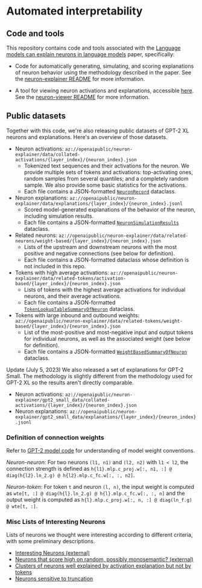 # Automated interpretability

## Code and tools

This repository contains code and tools associated with the [Language models can explain neurons in
language models](https://openaipublic.blob.core.windows.net/neuron-explainer/paper/index.html) paper, specifically:

* Code for automatically generating, simulating, and scoring explanations of neuron behavior using
the methodology described in the paper. See the
[neuron-explainer README](neuron-explainer/README.md) for more information.

* A tool for viewing neuron activations and explanations, accessible
[here](https://openaipublic.blob.core.windows.net/neuron-explainer/neuron-viewer/index.html). See
the [neuron-viewer README](neuron-viewer/README.md) for more information.

## Public datasets

Together with this code, we're also releasing public datasets of GPT-2 XL neurons and explanations.
Here's an overview of those datasets.  

* Neuron activations: `az://openaipublic/neuron-explainer/data/collated-activations/{layer_index}/{neuron_index}.json`
    - Tokenized text sequences and their activations for the neuron. We
    provide multiple sets of tokens and activations: top-activating ones, random
    samples from several quantiles; and a completely random sample. We also provide
    some basic statistics for the activations.
    - Each file contains a JSON-formatted
    [`NeuronRecord`](neuron-explainer/neuron_explainer/activations/activations.py#L89) dataclass.
* Neuron explanations: `az://openaipublic/neuron-explainer/data/explanations/{layer_index}/{neuron_index}.jsonl`
    - Scored model-generated explanations of the behavior of the neuron, including simulation results.
    - Each file contains a JSON-formatted
    [`NeuronSimulationResults`](neuron-explainer/neuron_explainer/explanations/explanations.py#L146)
    dataclass.
* Related neurons: `az://openaipublic/neuron-explainer/data/related-neurons/weight-based/{layer_index}/{neuron_index}.json`
    - Lists of the upstream and downstream neurons with the most positive and negative connections (see below for definition).
    - Each file contains a JSON-formatted dataclass whose definition is not included in this repo.
* Tokens with high average activations:
`az://openaipublic/neuron-explainer/data/related-tokens/activation-based/{layer_index}/{neuron_index}.json`
    - Lists of tokens with the highest average activations for individual neurons, and their average activations.
    - Each file contains a JSON-formatted [`TokenLookupTableSummaryOfNeuron`](neuron-explainer/neuron_explainer/activations/token_connections.py#L36)
    dataclass.
* Tokens with large inbound and outbound weights:
`az://openaipublic/neuron-explainer/data/related-tokens/weight-based/{layer_index}/{neuron_index}.json`
    - List of the most-positive and most-negative input and output tokens for individual neurons,
    as well as the associated weight (see below for definition). 
    - Each file contains a JSON-formatted [`WeightBasedSummaryOfNeuron`](neuron-explainer/neuron_explainer/activations/token_connections.py#L17)
    dataclass.

Update (July 5, 2023)
We also released a set of explanations for GPT-2 Small. The methodology is slightly different from the methodology used for GPT-2 XL so the results aren't directly comparable.
* Neuron activations: `az://openaipublic/neuron-explainer/gpt2_small_data/collated-activations/{layer_index}/{neuron_index}.json`
* Neuron explanations: `az://openaipublic/neuron-explainer/gpt2_small_data/explanations/{layer_index}/{neuron_index}.jsonl`

### Definition of connection weights

Refer to [GPT-2 model code](https://github.com/openai/gpt-2/blob/master/src/model.py) for
understanding of model weight conventions.

*Neuron-neuron*: For two neurons `(l1, n1)` and `(l2, n2)` with `l1 < l2`, the connection strength is defined as
`h{l1}.mlp.c_proj.w[:, n1, :] @ diag(h{l2}.ln_2.g) @ h{l2}.mlp.c_fc.w[:, :, n2]`.

*Neuron-token*: For token `t` and neuron `(l, n)`, the input weight is computed as
`wte[t, :] @ diag(h{l}.ln_2.g) @ h{l}.mlp.c_fc.w[:, :, n]`
and the output weight is computed as
`h{l}.mlp.c_proj.w[:, n, :] @ diag(ln_f.g) @ wte[t, :]`.

### Misc Lists of Interesting Neurons
Lists of neurons we thought were interesting according to different criteria, with some preliminary descriptions.
* [Interesting Neurons (external)](https://docs.google.com/spreadsheets/d/1p7fYs31NU8sJoeKyUx4Mn2laGx8xXfHg_KcIvYiKPpg/edit#gid=0)
* [Neurons that score high on random, possibly monosemantic? (external)](https://docs.google.com/spreadsheets/d/1TqKFcz-84jyIHLU7VRoTc8BoFBMpbgac-iNBnxVurQ8/edit?usp=sharing)
* [Clusters of neurons well explained by activation explanation but not by tokens](https://docs.google.com/document/d/1lWhKowpKDdwTMALD_K541cdwgGoQx8DFUSuEe1U2AGE/edit?usp=sharing)
* [Neurons sensitive to truncation](https://docs.google.com/document/d/1x89TWBvuHcyC2t01EDbJZJ5LQYHozlcS-VUmr5shf_A/edit?usp=sharing)
